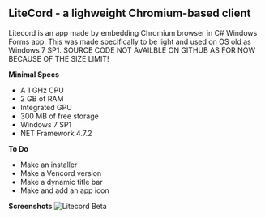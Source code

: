 

## **LiteCord** - a  lighweight Chromium-based client


Litecord is an app made by embedding Chromium browser in C# Windows Forms app. This was made specifically to be light and used on OS old as Windows 7 SP1.
SOURCE CODE NOT AVAILBLE ON GITHUB AS FOR NOW BECAUSE OF THE SIZE LIMIT!

 **Minimal Specs**

 - A 1 GHz CPU
 - 2 GB of RAM
 - Integrated GPU
 - 300 MB of free storage
 - Windows 7 SP1
 - NET Framework 4.7.2

**To Do**

 - Make an installer
 - Make a Vencord version
 - Make a dynamic title bar
 - Make and add an app icon
 
 
 **Screenshots**
![Litecord Beta](https://files.catbox.moe/r9lyab.png)




